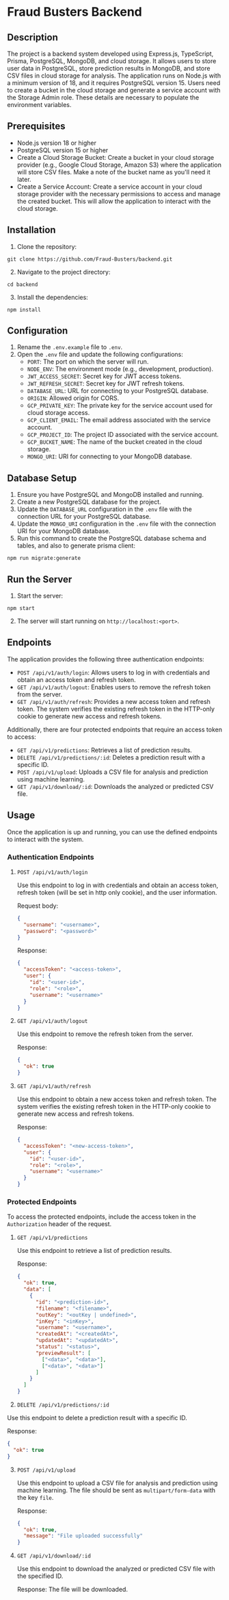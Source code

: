 # Fraud Busters Backend

## Description

The project is a backend system developed using Express.js, TypeScript, Prisma, PostgreSQL, MongoDB, and cloud storage. It allows users to store user data in PostgreSQL, store prediction results in MongoDB, and store CSV files in cloud storage for analysis. The application runs on Node.js with a minimum version of 18, and it requires PostgreSQL version 15. Users need to create a bucket in the cloud storage and generate a service account with the Storage Admin role. These details are necessary to populate the environment variables.

## Prerequisites

- Node.js version 18 or higher
- PostgreSQL version 15 or higher
- Create a Cloud Storage Bucket: Create a bucket in your cloud storage provider (e.g., Google Cloud Storage, Amazon S3) where the application will store CSV files. Make a note of the bucket name as you'll need it later.
- Create a Service Account: Create a service account in your cloud storage provider with the necessary permissions to access and manage the created bucket. This will allow the application to interact with the cloud storage.

## Installation

1. Clone the repository:

```
git clone https://github.com/Fraud-Busters/backend.git
```

2. Navigate to the project directory:

```
cd backend
```

3. Install the dependencies:

```
npm install
```

## Configuration

1. Rename the `.env.example` file to `.env`.
2. Open the `.env` file and update the following configurations:
   - `PORT`: The port on which the server will run.
   - `NODE_ENV`: The environment mode (e.g., development, production).
   - `JWT_ACCESS_SECRET`: Secret key for JWT access tokens.
   - `JWT_REFRESH_SECRET`: Secret key for JWT refresh tokens.
   - `DATABASE_URL`: URL for connecting to your PostgreSQL database.
   - `ORIGIN`: Allowed origin for CORS.
   - `GCP_PRIVATE_KEY`: The private key for the service account used for cloud storage access.
   - `GCP_CLIENT_EMAIL`: The email address associated with the service account.
   - `GCP_PROJECT_ID`: The project ID associated with the service account.
   - `GCP_BUCKET_NAME`: The name of the bucket created in the cloud storage.
   - `MONGO_URI`: URI for connecting to your MongoDB database.

## Database Setup

1. Ensure you have PostgreSQL and MongoDB installed and running.
2. Create a new PostgreSQL database for the project.
3. Update the `DATABASE_URL` configuration in the `.env` file with the connection URL for your PostgreSQL database.
4. Update the `MONGO_URI` configuration in the `.env` file with the connection URI for your MongoDB database.
5. Run this command to create the PostgreSQL database schema and tables, and also to generate prisma client:

```
npm run migrate:generate
```

## Run the Server

1. Start the server:

```
npm start
```

2. The server will start running on `http://localhost:<port>`.

## Endpoints

The application provides the following three authentication endpoints:

- `POST /api/v1/auth/login`: Allows users to log in with credentials and obtain an access token and refresh token.
- `GET /api/v1/auth/logout`: Enables users to remove the refresh token from the server.
- `GET /api/v1/auth/refresh`: Provides a new access token and refresh token. The system verifies the existing refresh token in the HTTP-only cookie to generate new access and refresh tokens.

Additionally, there are four protected endpoints that require an access token to access:

- `GET /api/v1/predictions`: Retrieves a list of prediction results.
- `DELETE /api/v1/predictions/:id`: Deletes a prediction result with a specific ID.
- `POST /api/v1/upload`: Uploads a CSV file for analysis and prediction using machine learning.
- `GET /api/v1/download/:id`: Downloads the analyzed or predicted CSV file.

## Usage

Once the application is up and running, you can use the defined endpoints to interact with the system.

### Authentication Endpoints

1. `POST /api/v1/auth/login`

   Use this endpoint to log in with credentials and obtain an access token, refresh token (will be set in http only cookie), and the user information.

   Request body:

   ```json
   {
     "username": "<username>",
     "password": "<password>"
   }
   ```

   Response:

   ```json
   {
     "accessToken": "<access-token>",
     "user": {
       "id": "<user-id>",
       "role": "<role>",
       "username": "<username>"
     }
   }
   ```

2. `GET /api/v1/auth/logout`

   Use this endpoint to remove the refresh token from the server.

   Response:

   ```json
   {
     "ok": true
   }
   ```

3. `GET /api/v1/auth/refresh`

   Use this endpoint to obtain a new access token and refresh token. The system verifies the existing refresh token in the HTTP-only cookie to generate new access and refresh tokens.

   Response:

   ```json
   {
     "accessToken": "<new-access-token>",
     "user": {
       "id": "<user-id>",
       "role": "<role>",
       "username": "<username>"
     }
   }
   ```

### Protected Endpoints

To access the protected endpoints, include the access token in the `Authorization` header of the request.

1. `GET /api/v1/predictions`

   Use this endpoint to retrieve a list of prediction results.

   Response:

   ```json
   {
     "ok": true,
     "data": [
       {
         "id": "<prediction-id>",
         "filename": "<filename>",
         "outKey": "<outKey | undefined>",
         "inKey": "<inKey>",
         "username": "<username>",
         "createdAt": "<createdAt>",
         "updatedAt": "<updatedAt>",
         "status": "<status>",
         "previewResult": [
           ["<data>", "<data>"],
           ["<data>", "<data>"]
         ]
       }
     ]
   }
   ```

2. `DELETE /api/v1/predictions/:id`

Use this endpoint to delete a prediction result with a specific ID.

Response:

```json
{
  "ok": true
}
```

3. `POST /api/v1/upload`

   Use this endpoint to upload a CSV file for analysis and prediction using machine learning. The file should be sent as `multipart/form-data` with the key `file`.

   Response:

   ```json
   {
     "ok": true,
     "message": "File uploaded successfully"
   }
   ```

4. `GET /api/v1/download/:id`

   Use this endpoint to download the analyzed or predicted CSV file with the specified ID.

   Response: The file will be downloaded.
